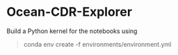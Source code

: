 # Ocean-CDR-Explorer

Build a Python kernel for the notebooks using
> conda env create -f environments/environment.yml
